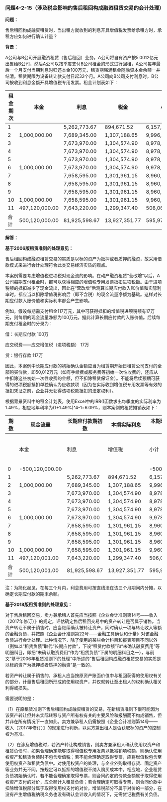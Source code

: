 ### 问题4-2-15（涉及税金影响的售后租回构成融资租赁交易的会计处理）

**问题：**

售后租回构成融资租赁时，当出租方就收到的利息开具增值税发票给承租方时，承租方应如何进行确认计量？

**背景：**

A公司与B公司开展融资租赁（售后租回）业务，A公司将自有资产按5.0012亿元出售给B公司，然后A公司以按季度支付B公司租金的形式进行回租，A公司每年最后一个月支付当期利息时归还本金100万元，租赁期届满租金随融资本金余额一并结清。租赁期限为设备转让款支付日起32个月。A公司向B公司支付利息时，B公司按收到利息金额开具增值税专用发票。租金计划表如下：

| 租金期次 |  本金          |  利息         |  税金         |  小计          |
|----------|----------------|---------------|---------------|----------------|
| 1        |                | 5,262,773.67  | 894,671.52    | 6,157,445.19   |
| 2        | 1,000,000.00   | 7,689,345.00  | 1,307,188.65  | 9,996,533.65   |
| 3        |                | 7,673,970.00  | 1,304,574.90  | 8,978,544.90   |
| 4        |                | 7,673,970.00  | 1,304,574.90  | 8,978,544.90   |
| 5        |                | 7,673,970.00  | 1,304,574.90  | 8,978,544.90   |
| 6        | 1,000,000.00   | 7,673,970.00  | 1,304,574.90  | 9,978,544.90   |
| 7        |                | 7,658,595.00  | 1,301,961.15  | 8,960,556.15   |
| 8        |                | 7,658,595.00  | 1,301,961.15  | 8,960,556.15   |
| 9        |                | 7,658,595.00  | 1,301,961.15  | 8,960,556.15   |
| 10       | 1,000,000.00   | 7,658,595.00  | 1,301,961.15  | 9,960,556.15   |
| 11       | 497,120,000.00 | 7,643,220.00  | 1,299,347.40  | 506,062,568.40 |
| 合计     | 500,120,000.00 | 81,925,598.67 | 13,927,351.77 | 595,972,951.44 |

**解答：**

**基于2006版租赁准则的处理意见：**

售后租回构成融资租赁交易的实质是以标的资产为抵押或者质押的融资，故采用借款模式来进行会计处理符合此类交易经济实质的观点。

本案例需要考虑增值税进项税对现金流的影响。在动产融资租赁“营改增”以后，A公司每期支付租金时，都可以获得相应的增值税专用发票抵扣进项税额。由于进项税额的抵扣减少了现金流出，因此在“营改增”后测算长期应付款入账价值和实际利率时，都应当以扣除增值税影响后（即不含税）的现金流量净额为基础。这样对长期应付款入账价值和实际利率都会产生影响。

例如，假设每期需支付租金117万元，其中可获得抵扣的增值税进项税额有17万元，则每期的现金流量净额为100万元，据此计算长期应付款的入账价值。后续每期支付租金时的分录为：

借：长期应付款 100万

应交税费——应交增值税（进项税额） 17万

贷：银行存款 117万

因此，本案例中长期应付款的初始确认金额应当为租赁期开始日租赁公司支付的全部购买价款，即50,012万元（如有手续费或服务费等初始一次性收费的，还应从中扣除这些初始一次性收费的金额，但不扣除租赁保证金）。不能将后续预期可获得的进项税额抵扣单独确认为应收款项（因为在实际收到增值税专用发票等有效的抵扣凭证之前，企业并无获得该项税款抵扣的法定权利）。

根据背景资料中的租金计划表，使用Excel中的IRR()函数求出每季度的实际利率为1.49%，相应地年利率为(1+1.49%)\^4-1=6.09%，则本案例的租赁摊销表如下：

| 期数  |  现金流量       | 长期应付款期初数  | 本期实际利息  | 本期现金流量（不含税）  | 长期应付款期末数   |  税款支付      |                                            |                              |                |                                                    |
|-------|-----------------|-------------------|---------------|-------------------------|--------------------|----------------|--------------------------------------------|------------------------------|----------------|----------------------------------------------------|
|       |  本金           |  利息             |  增值税       |  小计                   |  其中：不含税净额  |                | 借：财务费用／在建工程 贷：未确认融资费用  | 借：长期应付款 贷：银行存款  |                | 借：应交税费——应交增值税（进项税额） 贷：银行存款  |
|  0    | -500,120,000.00 |                   |               | -500,120,000.00         | -500,120,000.00    |                |                                            |                              | 500,120,000.00 |                                                    |
|  1    |                 | 5,262,773.67      | 894,671.52    | 6,157,445.19            | 5,262,773.67       | 500,120,000.00 | 7,451,446.34                               | -5,262,773.67                | 502,308,672.67 | 894,671.52                                         |
|  2    | 1,000,000.00    | 7,689,345.00      | 1,307,188.65  | 9,996,533.65            | 8,689,345.00       | 502,308,672.67 | 7,484,056.07                               | -8,689,345.00                | 501,103,383.73 | 1,307,188.65                                       |
|  3    |                 | 7,673,970.00      | 1,304,574.90  | 8,978,544.90            | 7,673,970.00       | 501,103,383.73 | 7,466,098.08                               | -7,673,970.00                | 500,895,511.82 | 1,304,574.90                                       |
|  4    |                 | 7,673,970.00      | 1,304,574.90  | 8,978,544.90            | 7,673,970.00       | 500,895,511.82 | 7,463,000.93                               | -7,673,970.00                | 500,684,542.75 | 1,304,574.90                                       |
|  5    |                 | 7,673,970.00      | 1,304,574.90  | 8,978,544.90            | 7,673,970.00       | 500,684,542.75 | 7,459,857.64                               | -7,673,970.00                | 500,470,430.39 | 1,304,574.90                                       |
|  6    | 1,000,000.00    | 7,673,970.00      | 1,304,574.90  | 9,978,544.90            | 8,673,970.00       | 500,470,430.39 | 7,456,667.51                               | -8,673,970.00                | 499,253,127.91 | 1,304,574.90                                       |
|  7    |                 | 7,658,595.00      | 1,301,961.15  | 8,960,556.15            | 7,658,595.00       | 499,253,127.91 | 7,438,530.54                               | -7,658,595.00                | 499,033,063.44 | 1,301,961.15                                       |
|  8    |                 | 7,658,595.00      | 1,301,961.15  | 8,960,556.15            | 7,658,595.00       | 499,033,063.44 | 7,435,251.73                               | -7,658,595.00                | 498,809,720.17 | 1,301,961.15                                       |
|  9    |                 | 7,658,595.00      | 1,301,961.15  | 8,960,556.15            | 7,658,595.00       | 498,809,720.17 | 7,431,924.06                               | -7,658,595.00                | 498,583,049.23 | 1,301,961.15                                       |
|  10   | 1,000,000.00    | 7,658,595.00      | 1,301,961.15  | 9,960,556.15            | 8,658,595.00       | 498,583,049.23 | 7,428,546.82                               | -8,658,595.00                | 497,353,001.06 | 1,301,961.15                                       |
|  11   | 497,120,001.00  | 7,643,220.00      | 1,299,347.40  | 506,062,568.40          | 504,763,221.00     | 497,353,001.06 | 7,410,219.94                               | -504,763,221.00              | -              | 1,299,347.40                                       |
| 合计  | 500,120,001.00  | 81,925,598.67     | 13,927,351.77 | 595,972,951.44          | 582,045,599.67     |                | 81,925,599.67                              | -582,045,599.67              |                | 13,927,351.77                                      |

注：为简化起见，在每三个月内，利息费用可按直线法在该三个月期间内分摊，以确定长期应付款的期末余额。

**基于2018版租赁准则的处理意见：**

对于售后租回交易，卖方兼承租人首先应当按照《企业会计准则第14号——收入（2017年修订）》的规定，评估确定售后租回交易中的资产转让是否属于销售。当资产转让不属于销售时，应当继续确认被转让资产，同时确认一项与转让收入等额的金融负债，并按照《企业会计准则第22号——金融工具确认和计量》对该金融负债进行会计处理。此种情况下，除了使用的某些会计科目和报表项目不同以外（例如以“租赁负债”取代“长期应付款”，下设“租赁付款额”和“未确认融资费用”等明细科目，即把“未确认融资费用”作为“租赁负债”下属的明细科目之一），与前文“基于2006年租赁准则下的处理”中所述的“售后租回构成融资租赁交易的实质是以标的资产为抵押或者质押的融资”是一致的。

若资产转让属于销售的，承租人应当按原资产账面价值中与租回获得的使用权有关的部分，计量售后租回所形成的使用权资产，并仅就转让至出租人的权利确认相关利得或损失。

需要说明的是：

（1）在原租赁准则下售后租回构成融资租赁的交易，在新租赁准则下很可能因为该资产转让但并未实际转移与资产所有权有关的主要风险和报酬而不构成销售，但并非在所有情况下一直如此。卖方兼承租人仍需按照《企业会计准则第14号——收入（2017年修订）》的规定进行判断，以买方兼出租人是否获取标的资产的控制权为基准。

（2）在涉及增值税时，若资产转让构成销售，则卖方兼承租人确认使用权资产和租赁负债时，如果合理确定能够取得增值税专用发票以抵减销项税额，则确认使用权资产和租赁负债时不包含增值税；若不能合理确定取得专票，应将增值税包含至使用权资产和租赁负债中。对使用权资产的处理，与企业外购取得存货、固定资产等业务并无不同。按规定可以抵扣的增值税不纳入购买成本中。相应地，企业租赁负债初始确认时，若不能合理确定取得专票，则合同约定的价款全额属于取得使用权资产支付的对价，应全额计入租赁负债；若合理确定可取得专票，则合同价款中扣除增值税部分属于取得使用权支付的对价，增值税部分不属于对价的一部分，在没有产生增值税纳税义务也没有确认会计收入的情况下，无需贷记税费有关负债。